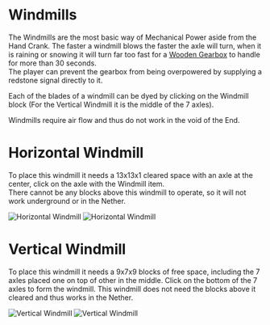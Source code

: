 # Windmills

 The Windmills are the most basic way of Mechanical Power aside from the Hand Crank.
 The faster a windmill blows the faster the axle will turn, when it is raining or snowing it will turn far too fast for a [Wooden Gearbox](wooden_gearbox.md) to handle for more than 30 seconds.  
 The player can prevent the gearbox from being overpowered by supplying a redstone signal directly to it.
  
 Each of the blades of a windmill can be dyed by clicking on the Windmill block (For the Vertical Windmill it is the middle of the 7 axles).
 
 Windmills require air flow and thus do not work in the void of the End.
# Horizontal Windmill
  
 To place this windmill it needs a 13x13x1 cleared space with an axle at the center, click on the axle with the Windmill item.  
 There cannot be any blocks above this windmill to operate, so it will not work underground or in the Nether.
 
 ![Horizontal Windmill](betterwithmods:docs/imgs/windmill-1.png)
 ![Horizontal Windmill](https://betterwithmods.github.io/Documentation/imgs/windmill-1.png)    

# Vertical Windmill
 To place this windmill it needs a 9x7x9 blocks of free space, including the 7 axles placed one on top of other in the middle. 
 Click on the bottom of the 7 axles to form the windmill.
 This windmill does not need the blocks above it cleared and thus works in the Nether.
 
 ![Vertical Windmill](betterwithmods:docs/imgs/windmill-2.png)
 ![Vertical Windmill](https://betterwithmods.github.io/Documentation/imgs/windmill-2.png)